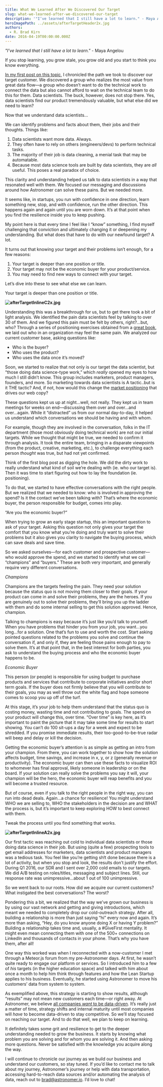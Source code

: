 ```yaml
---
title: What We Learned After We Discovered Our Target
slug: what-we-learned-after-we-discovered-our-target
description: '"I’ve learned that I still have a lot to learn." - Maya Angelou'
heroImagePath: ../assets/afterTargetHeader2x.jpg
authors:
  - R. Brad Kirn
date: 2016-04-19T00:00:00.000Z
---
```


_"I’ve learned that I still have a lot to learn."&nbsp;_- Maya Angelou

If you stop learning, you grow stale, you grow old and you start to think you know everything.

[In my first post on this topic](https://www.astronomer.io/blog/how-astronomer-found-its-target-customer), I chronicled the path we took to discover our target customer. We discovered a group who realizes the most value from great data flow––a group who doesn’t want to do the technical work to connect the data but also cannot afford to wait on the technical team to do this for them. Data scientists. The buck, however, does not stop there. Yes, data scientists find our product tremendously valuable, but what else did we need to learn?

Now that we understand data scientists…

We can identify problems and facts about them, their jobs and their thoughts. Things like:

1. Data scientists want more data. Always.
2. They often have to rely on others (engineers/devs) to perform technical tasks. 
3. The majority of their job is data cleaning, a menial task that may be automatable.
4. Because most data science tools are built by data scientists, they are _all_ useful. This poses a real paradox of choice.

This clarity and understanding helped us talk to data scientists in a way that resonated well with them. We focused our messaging and discussions around how Astronomer can solve these pains. But we needed more.

It seems like, in startups, you run with confidence in one direction, learn something new, stop, and with confidence, run the other direction. This happens again and again until you are worn down. It’s at that point when you find the resilience inside you to keep pushing.

My point here is that every time I feel like I “know” something, I find myself challenging that conviction and ultimately changing it or deepening my understanding. But what does that have to do with our newfound target? A lot.

It turns out that knowing your target and their problems isn’t enough, for a few reasons:

1. Your target is deeper than one position or title.
2. Your target may not be the economic buyer for your product/service.
3. You may need to find new ways to connect with your target.

Let’s dive into these to see what else we can learn.

Your target is deeper than one position or title.

**![afterTargetInlineC2x.jpg](../assets/afterTargetInlineC2x.jpg "afterTargetInlineC2x.jpg")**

Understanding this was a breakthrough for us, but to get there took a bit of light analysis. We identified the pain data scientists feel by talking to over 30 of them. And we figured this pain must be felt by others, right?...but, who? Through a series of positioning exercises obtained from a [great book](https://startups.salesforce.com/article/The-SaaS-Startup-Founder-s-Guide), we laid out who in an organization may feel the same pain. We analyzed our current customer base, asking questions like:

- Who is the buyer?
- Who uses the product?
- Who uses the data once it’s moved?

Soon, we started to realize that not only is our target the data scientist, but “those doing data science-type work,” which _really_ opened my eyes to how much I still didn’t know. This group includes marketers, product managers, founders, and more. So marketing towards data scientists is A tactic..but is it THE tactic? And, if not, how would this change the [market positioning](https://en.wikipedia.org/wiki/Positioning_(marketing)) that drives our web copy?

These questions kept us up at night…well, not really. They kept us in team meetings for weeks on end––discussing them over and over...and over...again. While it “distracted” us from our normal day-to-day, it helped us understand which conversations we should be having and with whom.

For example, though they are involved in the conversation, folks in the IT department (those most obviously doing technical work) are not our initial targets. While we thought that might be true, we needed to confirm it through analysis. It took the entire team, bringing in a disparate viewpoints (from the product, creative, marketing, etc.), to challenge everything each person&nbsp;_thought_ was true, but had not yet confirmed.

Think of the first blog post as digging the hole. We did the dirty work to really understand what kind of soil we’re dealing with (ie. who our target is). Then it was time to start figuring out how to lay the foundation (ie. positioning).

To do that, we started to have effective conversations with the right people. But we realized that we needed to know: who is involved in approving the spend? Is it the contact we’ve been talking with? That’s where the economic buyer, the person responsible for budget, comes into play.

“Are you the economic buyer?”

When trying to grow an early stage startup, this an important question to ask of your target. Asking this question not only gives your target the comfort that you know what you’re doing and truly want to solve their problems but it also gives you clarity to navigate the buying process, which can save deals and save time.

So we asked ourselves––for each customer and prospective customer––who would approve the spend, and we started to identify what we call “champions” and “buyers.” These are both very important, and generally require very different conversations.

*Champions*

Champions are the targets feeling the pain. They need your solution because the status quo is not moving them closer to their goals. If your product can come in and solve their problems, they are the heroes. If you are genuinely out to solve their problems, they’ll bring you up the ladder with them and do some internal selling to get this solution approved. Hence, champion.

Talking to champions is easy because it’s just like you’d talk to yourself. When you have problems that hinder you from your job, you want...you long...for a solution. One that’s fun to use and worth the cost. Start asking pointed questions related to the problems you solve and continue the conversation if, and only if, they are feeling those pains enough to pay to solve them. It’s at that point that, in the best interest for both parties, you ask to understand the buying process and who the economic buyer happens to be.

*Economic Buyer*

This person (or people) is responsible for using budget to purchase products and services that contribute to corporate initiatives and/or short term goals. If the buyer does not firmly believe that you will contribute to their goals, you may as well throw out the white flag and hope someone comes to scoop you up off of the turf.

At this stage, it’s your job to help them understand that the status quo is costing money, wasting time and not contributing to goals. The spend on your product will change this, over time. “Over time” is key here, as it’s important to paint the picture that it may take some time for results to start showing. You can’t do 100 sit-ups a day for a week and expect to be shredded. If you promise immediate results, their too-good-to-be-true radar will beep and delay or kill the decision.

Getting the economic buyer’s attention is as simple as getting an intro from your champion. From there, you can work together to show how the solution affects budget, time savings, and increase in x, y, or z (generally revenue or productivity). The economic buyer can then use these facts to visualize ROI to whomever has final approval, likely someone in leadership or on the board. If your solution can really solve the problems you say it will, your champion will be the hero, the economic buyer will reap benefits and you will become a trusted resource.

But of course, even if you talk to the right people in the right way, you can run into dead deals. Again…a chance for resilience! You might understand WHO we are selling to, WHO the stakeholders in the decision are and WHAT the process is, but it’s important to keep exploring HOW to best connect with them.

Tweak the process until you find something that works.

**![afterTargetInlineA2x.jpg](../assets/afterTargetInlineA2x.jpg "afterTargetInlineA2x.jpg")**

Our first tactic was reaching out cold to individual data scientists or those doing data science in their job. But using (quite a few) prospecting tools to get email addresses for marketers, data scientists and product managers was a tedious task. You feel like you’re getting sh!t done because there is a lot of activity, but when you stop and look, the results don’t justify the effort. During Q1 2016, our SDR and I sent over 2,000 cold emails to our targets. We did A/B testing on roles/titles, messaging and subject lines. Still, our response rate was unimpressive...about 1 out of 100 unimpressive.

So we went back to our roots. How did we acquire our current customers? What instigated the best conversations? The worst?

Pondering this a bit, we realized that the way we’ve grown our business is by using our vast network and getting and giving introductions, which meant we needed to completely drop our cold-outreach strategy. After all, building a relationship is more than just saying “hi” every now and again. It’s more than asking, “Hey, do you know anyone doing X or having Y problem?” Building a relationship takes time and, usually, a #GiveFirst mentality. It might even mean connecting them with one of the 500+ connections on LinkedIn and thousands of contacts in your phone. That’s why you have them, after all!

One way this worked was when I reconnected with a now-customer I met through a Meteor.js forum from my pre-Astronomer days. At first, he wasn’t quite ready to engage our platform or services. So I introduced him to a few of _his_ targets (in the higher education space) and talked with him about once a month to help him think through features and how the Lean Startup applies to his business. Eventually, he started using Astronomer to move his customers’ data from system to system.

As exemplified above, this strategy is starting to show results, although “results” may not mean new customers each time––or right away. At Astronomer, we believe [all companies _want_ to be data-driven](https://medium.com/the-magic-metric/you-say-you-re-data-driven-we-call-bullshit-cdf91675c0f4#.zgtugi348). It’s really just a matter of time, strategy shifts and internal maturity until most companies will _have_ to become data-driven to stay competitive. So we’ll stay focused on reaching our target. And to do that well, we plan to keep on learning.

It definitely takes some grit and resilience to get to the deeper understanding needed to grow the business. It starts by knowing what problem you are solving and for whom you are solving it. And then asking more questions. Never be satisfied with the knowledge you acquire along the way.

I will continue to chronicle our journey as we build our business and understand our customers, so stay tuned. If you’d like to contact me to talk about my journey, Astronomer’s journey or help with data transportation, accessing hard-to-reach data sources and/or automating the analysis of data, reach out to [brad@astronomer.io](mailto:brad@astronomer.io). I’d love to chat!

